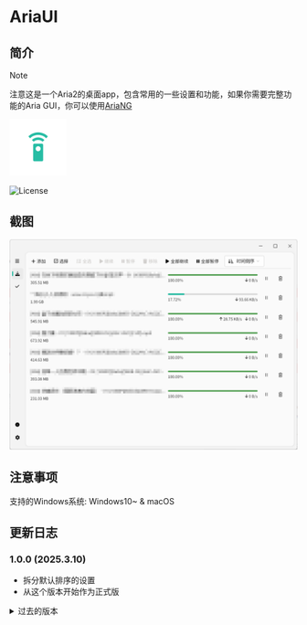# AriaUI

## 简介

> [!NOTE]
> 注意这是一个Aria2的桌面app，包含常用的一些设置和功能，如果你需要完整功能的Aria GUI，你可以使用[AriaNG](https://github.com/mayswind/AriaNg)

<img src="assets/icon.png" width="100px">

![License](https://img.shields.io/badge/License-MIT-dark_green)

## 截图

![截图](demo/demo.png)

## 注意事项

支持的Windows系统: Windows10~ & macOS

## 更新日志

### 1.0.0 (2025.3.10)
- 拆分默认排序的设置
- 从这个版本开始作为正式版

<details>
<summary>过去的版本</summary>

### v1.0.0以前的版本见Release页

</details>